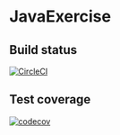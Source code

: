 # JavaExercise

## Build status

[![CircleCI](https://dl.circleci.com/status-badge/img/gh/voquanghoa/JavaExercise/tree/main.svg?style=svg)](https://dl.circleci.com/status-badge/redirect/gh/voquanghoa/JavaExercise/tree/main)

## Test coverage

[![codecov](https://codecov.io/gh/voquanghoa/JavaExercise/branch/main/graph/badge.svg?token=W0KLIUF2NR)](https://codecov.io/gh/voquanghoa/JavaExercise)